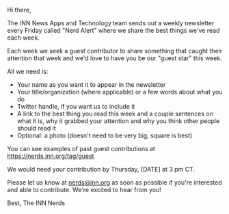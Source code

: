 Hi there,

The INN News Apps and Technology team sends out a weekly newsletter every Friday called "Nerd Alert" where we share the best things we've read each week.

Each week we seek a guest contributor to share something that caught their attention that week and we'd love to have you be our "guest star" this week.

All we need is:

- Your name as you want it to appear in the newsletter
- Your title/organization (where applicable) or a few words about what you do
- Twitter handle, if you want us to include it
- A link to the best thing you read this week and a couple sentences on what it is, why it grabbed your attention and why you think other people should read it
- Optional: a photo (doesn't need to be very big, square is best)

You can see examples of past guest contributions at https://nerds.inn.org/tag/guest

We would need your contribution by Thursday, [DATE] at 3 pm CT.

Please let us know at nerds@inn.org as soon as possible if you're interested and able to contribute. We're excited to hear from you!

Best,
The INN Nerds


